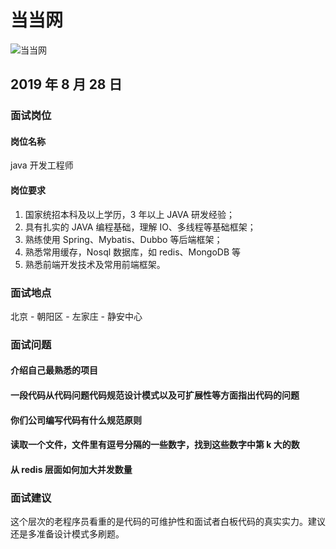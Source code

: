 # 当当网

![当当网](https://s2.ax1x.com/2020/01/07/l6DNOe.png)

## 2019 年 8 月 28 日
### 面试岗位

#### 岗位名称

java 开发工程师

#### 岗位要求

1. 国家统招本科及以上学历，3 年以上 JAVA 研发经验；
2. 具有扎实的 JAVA 编程基础，理解 IO、多线程等基础框架；
3. 熟练使用 Spring、Mybatis、Dubbo 等后端框架；
4. 熟悉常用缓存，Nosql 数据库，如 redis、MongoDB 等
5. 熟悉前端开发技术及常用前端框架。

### 面试地点

北京 - 朝阳区 - 左家庄 - 静安中心

### 面试问题

#### 介绍自己最熟悉的项目

#### 一段代码从代码问题代码规范设计模式以及可扩展性等方面指出代码的问题

#### 你们公司编写代码有什么规范原则

#### 读取一个文件，文件里有逗号分隔的一些数字，找到这些数字中第 k 大的数

#### 从 redis 层面如何加大并发数量

### 面试建议

这个层次的老程序员看重的是代码的可维护性和面试者白板代码的真实实力。建议还是多准备设计模式多刷题。




<comment/>